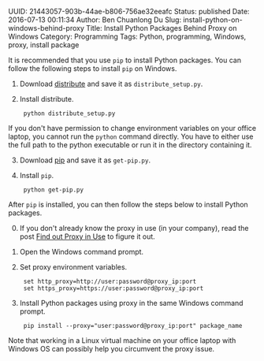 UUID: 21443057-903b-44ae-b806-756ae32eeafc
Status: published
Date: 2016-07-13 00:11:34
Author: Ben Chuanlong Du
Slug: install-python-on-windows-behind-proxy
Title: Install Python Packages Behind Proxy on Windows 
Category: Programming
Tags: Python, programming, Windows, proxy, install package


It is recommended that you use `pip` to install Python packages.
You can follow the following steps to install `pip` on Windows.

1. Download [distribute](http://python-distribute.org/distribute_setup.py) 
and save it as `distribute_setup.py`.

2. Install distribute.

        python distribute_setup.py

If you don't have permission to change environment variables on your office laptop,
you cannot run the `python` command directly.
You have to either use the full path to the python executable 
or run it in the directory containing it.

3. Download [pip](https://raw.github.com/pypa/pip/master/contrib/get-pip.py) 
and save it as `get-pip.py`.

4. Install `pip`.

        python get-pip.py

After `pip` is installed, 
you can then follow the steps below to install Python packages.

0. If you don't already know the proxy in use (in your company),
read the post [Find out Proxy in Use](http://www.legendu.net/en/blog/find-out-proxy-in-use/)
to figure it out.

1. Open the Windows command prompt.

2. Set proxy environment variables. 

        set http_proxy=http://user:password@proxy_ip:port
        set https_proxy=https://user:password@proxy_ip:port

3. Install Python packages using proxy in the same Windows command prompt.

        pip install --proxy="user:password@proxy_ip:port" package_name

Note that working in a Linux virtual machine on your office laptop with Windows OS
can possibly help you circumvent the proxy issue.
